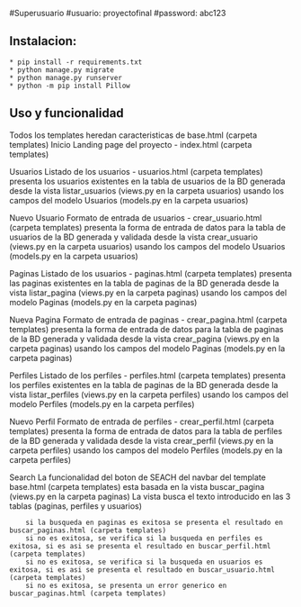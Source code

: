 #Superusuario
#usuario: proyectofinal
#password: abc123


## Instalacion:
    * pip install -r requirements.txt
    * python manage.py migrate
    * python manage.py runserver
    * python -m pip install Pillow

## Uso y funcionalidad
Todos los templates heredan caracteristicas de base.html (carpeta templates)
Inicio
	Landing page del proyecto - index.html (carpeta templates)


Usuarios
	Listado de los usuarios - usuarios.html (carpeta templates) 
		presenta los usuarios existentes en la tabla de usuarios de la BD
			generada desde la vista listar_usuarios (views.py en la carpeta usuarios)
			usando los campos del modelo Usuarios (models.py en la carpeta usuarios)
		
Nuevo Usuario
	Formato de entrada de usuarios - crear_usuario.html (carpeta templates) 
		presenta la forma de entrada de datos para la tabla de usuarios de la BD
			generada y validada desde la vista crear_usuario (views.py en la carpeta usuarios)
			usando los campos del modelo Usuarios (models.py en la carpeta usuarios)


Paginas
	Listado de los usuarios - paginas.html (carpeta templates) 
		presenta las paginas existentes en la tabla de paginas de la BD
			generada desde la vista listar_pagina (views.py en la carpeta paginas)
			usando los campos del modelo Paginas (models.py en la carpeta paginas)

Nueva Pagina
	Formato de entrada de paginas - crear_pagina.html (carpeta templates) 
		presenta la forma de entrada de datos para la tabla de paginas de la BD
			generada y validada desde la vista crear_pagina (views.py en la carpeta paginas)
			usando los campos del modelo Paginas (models.py en la carpeta paginas)


Perfiles
	Listado de los perfiles - perfiles.html (carpeta templates) 
		presenta los perfiles existentes en la tabla de paginas de la BD
			generada desde la vista listar_perfiles (views.py en la carpeta perfiles)
			usando los campos del modelo Perfiles (models.py en la carpeta perfiles)

Nuevo Perfil
	Formato de entrada de perfiles - crear_perfil.html (carpeta templates) 
		presenta la forma de entrada de datos para la tabla de perfiles de la BD
			generada y validada desde la vista crear_perfil (views.py en la carpeta perfiles)
			usando los campos del modelo Perfiles (models.py en la carpeta perfiles)

Search
	La funcionalidad del boton de SEACH del navbar del template base.html (carpeta templates)
	esta basada en la vista buscar_pagina (views.py en la carpeta paginas)
		La vista busca el texto introducido en las 3 tablas (paginas, perfiles y usuarios)
		
		si la busqueda en paginas es exitosa se presenta el resultado en buscar_paginas.html (carpeta templates)
		si no es exitosa, se verifica si la busqueda en perfiles es exitosa, si es asi se presenta el resultado en buscar_perfil.html (carpeta templates)
		si no es exitosa, se verifica si la busqueda en usuarios es exitosa, si es asi se presenta el resultado en buscar_usuario.html (carpeta templates)
		si no es exitosa, se presenta un error generico en buscar_paginas.html (carpeta templates)
